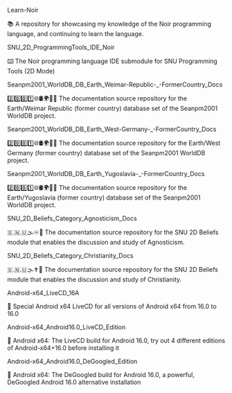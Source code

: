 
Learn-Noir

📚️ A repository for showcasing my knowledge of the Noir programming language, and continuing to learn the language. 

SNU_2D_ProgrammingTools_IDE_Noir

⌨️ The Noir programming language IDE submodule for SNU Programming Tools (2D Mode)

Seanpm2001_WorldDB_DB_Earth_Weimar-Republic-_-FormerCountry_Docs

2️⃣️0️⃣️0️⃣️1️⃣️🌐️🛢️🌍️🏴️📖️ The documentation source repository for the Earth/Weimar Republic (former country) database set of the Seanpm2001 WorldDB project. 

Seanpm2001_WorldDB_DB_Earth_West-Germany-_-FormerCountry_Docs

2️⃣️0️⃣️0️⃣️1️⃣️🌐️🛢️🌍️🏴️📖️ The documentation source repository for the Earth/West Germany (former country) database set of the Seanpm2001 WorldDB project. 

Seanpm2001_WorldDB_DB_Earth_Yugoslavia-_-FormerCountry_Docs

2️⃣️0️⃣️0️⃣️1️⃣️🌐️🛢️🌍️🏴️📖️ The documentation source repository for the Earth/Yugoslavia (former country) database set of the Seanpm2001 WorldDB project. 

SNU_2D_Beliefs_Category_Agnosticism_Docs

🇸.🇳.🇺🌫️♾️📖️ The documentation source repository for the SNU 2D Beliefs module that enables the discussion and study of Agnosticism.

SNU_2D_Beliefs_Category_Christianity_Docs

🇸.🇳.🇺🌫️✝️📖️ The documentation source repository for the SNU 2D Beliefs module that enables the discussion and study of Christianity.

Android-x64_LiveCD_16A

🤖️ Special Android x64 LiveCD for all versions of Android x64 from 16.0 to 16.0 

Android-x64_Android16.0_LiveCD_Edition

🤖️ Android x64: The LiveCD build for Android 16.0, try out 4 different editions of Android-x64+16.0 before installing it 

Android-x64_Android16.0_DeGoogled_Edition

🤖️ Android x64: The DeGoogled build for Android 16.0, a powerful, DeGoogled Android 16.0 alternative installation 

